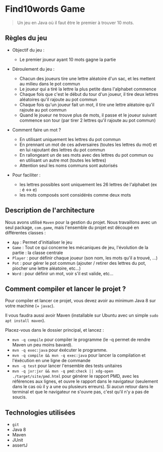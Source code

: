 Find10words Game
================

> Un jeu en Java où il faut être le premier à trouver 10 mots.


## Règles du jeu

  * Objectif du jeu :
    * Le premier joueur ayant 10 mots gagne la partie

  * Déroulement du jeu :
    * Chacun des joueurs tire une lettre aléatoire d'un sac, et les mettent au milieu dans le pot commun
    * Le joueur qui a tiré la lettre la plus petite dans l'alphabet commence
    * Chaque fois que c'est le début du tour d'un joueur, il tire deux lettres aléatoires qu'il rajoute au pot commun
    * Chaque fois qu'un joueur fait un mot, il tire une lettre aléatoire qu'il rajoute au pot commun
    * Quand le joueur ne trouve plus de mots, il passe et le joueur suivant commence son tour (par tirer 2 lettres qu'il rajoute au pot commun)

  * Comment faire un mot ?
    * En utilisant uniquement les lettres du pot commun
    * En prennant un mot de ces adversaires (toutes les lettres du mot) et en lui rajoutant des lettres du pot commun
    * En rallongeant un de ses mots avec des lettres du pot commun ou en utilisant un autre mot (toutes les lettres)
    * Attention seul les noms communs sont autorisés

  * Pour faciliter :
    * les lettres possibles sont uniquement les 26 lettres de l'alphabet (ex : é <-> e)
    * les mots composés sont considérés comme deux mots


## Description de l'architecture

Nous avons utilisé `Maven` pour la gestion du projet.
Nous travaillons avec un seul package, `com.game`, mais l'ensemble du projet est découpé en différentes classes :
  * `App` : Permet d'initialiser le jeu
  * `Game` : Tout ce qui concerne les mécaniques de jeu, l'évolution de la partie : la classe centrale
  * `Player` : pour définir chaque joueur (son nom, les mots qu'il a trouvé, ...)
  * `Pot` : pour gérer le pot commun (ajouter / retirer des lettres du pot, piocher une lettre aléatoire, etc...)
  * `Word` : pour définir un mot, voir s'il est valide, etc...


## Comment compiler et lancer le projet ?

Pour compiler et lancer ce projet, vous devez avoir au minimum Java 8 sur votre machine (+ `javac`).

Il vous faudra aussi avoir Maven (installable sur Ubuntu avec un simple `sudo apt install maven`).

Placez-vous dans le dossier principal, et lancez :
  * `mvn -q compile` pour compiler le programme (le -q permet de rendre Maven un peu moins bavard).
  * `mvn -q exec:java` pour éxécuter le programme.
  * `mvn -q compile && mvn -q exec:java` pour lancer la compilation et l'éxécution en une ligne de commande
  * `mvn -q test` pour lancer l'ensemble des tests unitaires
  * `mvn -q jxr:jxr && mvn -q pmd:check || xdg-open ./target/site/pmd.html` pour générer le rapport PMD, avec les références aux lignes, et ouvre le rapport dans le navigateur (seulement dans le cas où il y a une ou plusieurs erreurs). Si aucun retour dans le terminal et que le navigateur ne s'ouvre pas, c'est qu'il n'y a pas de soucis.


## Technologies utilisées

  * `git`
  * Java 8
  * Maven
  * JUnit
  * assertJ
